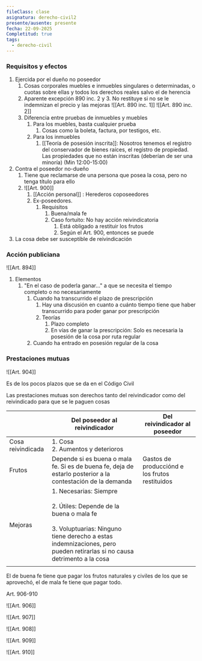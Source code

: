 ```yaml
---
fileClass: clase
asignatura: derecho-civil2
presente/ausente: presente
fecha: 22-09-2025
Completitud: true
tags:
  - derecho-civil
---
```


### Requisitos y efectos
1. Ejercida por el dueño no poseedor
	1. Cosas corporales muebles e inmuebles singulares o determinadas, o cuotas sobre ellas y todos los derechos reales salvo el de herencia
	2. Aparente excepción 890 inc. 2 y 3. No restituye si no se le indemnizan el precio y las mejoras ![[Art. 890 inc. 1]] ![[Art. 890 inc. 2]]
	3. Diferencia entre pruebas de inmuebles y muebles
		1. Para los muebles, basta cualquier prueba
			1. Cosas como la boleta, factura, por testigos, etc. 
		2. Para los inmuebles
			1. [[Teoría de posesión inscrita]]: Nosotros tenemos el registro del conservador de bienes raíces, el registro de propiedad. Las propiedades que no están inscritas (deberían de ser una minoría) (Min 12:00-15:00)
2. Contra el poseedor no-dueño
	1. Tiene que reclamarse de una persona que posea la cosa, pero no tenga título para ello
	2. ![[Art. 900]]
		1. [[Acción personal]] : Herederos coposeedores
		2. Ex-poseedores.
			1. Requisitos
				1. Buena/mala fe
				2. Caso fortuito: No hay acción reivindicatoria
					1. Está obligado a restituir los frutos
					2. Según el Art. 900, entonces se puede 
3. La cosa debe ser susceptible de reivindicación 

### Acción publiciana

![[Art. 894]]


1. Elementos
	1. "En el caso de poderla ganar..." a que se necesita el tiempo completo o no necesariamente
		1. Cuando ha transcurrido el plazo de prescripción
			1. Hay una discusión en cuanto a cuánto tiempo tiene que haber transcurrido para poder ganar por prescripción
			2. Teorías
				1. Plazo completo
				2. En vías de ganar la prescripción: Solo es necesaria la posesión de la cosa por ruta regular
		2. Cuando ha entrado en posesión regular de la cosa

### Prestaciones mutuas

![[Art. 904]]

Es de los pocos plazos que se da en el Código Civil


Las prestaciones mutuas son derechos tanto del reivindicador como del reivindicado para que se le paguen cosas

|                   | Del poseedor al reivindicador                                                                                                                                                                         | Del reivindicador al poseedor                  |
| ----------------- | ----------------------------------------------------------------------------------------------------------------------------------------------------------------------------------------------------- | ---------------------------------------------- |
| Cosa reivindicada | 1. Cosa<br>2. Aumentos y deterioros                                                                                                                                                                   |                                                |
| Frutos            | Depende si es buena o mala fe.  Si es de buena fe, deja de estarlo posterior a la contestación de la demanda                                                                                          | Gastos de producciónd e los frutos restituidos |
| Mejoras           | 1. Necesarias: Siempre<br><br>2. Útiles: Depende de la buena o mala fe<br><br>3. Voluptuarias: Ninguno tiene derecho a estas indemnizaciones, pero pueden retirarlas si no causa detrimento a la cosa |                                                |
|                   |                                                                                                                                                                                                       |                                                |
El de buena fe tiene que pagar los frutos naturales y civiles de los que se aprovechó, el de mala fe tiene que pagar todo.

Art. 906-910

![[Art. 906]]


![[Art. 907]]

![[Art. 908]]

![[Art. 909]]

![[Art. 910]]